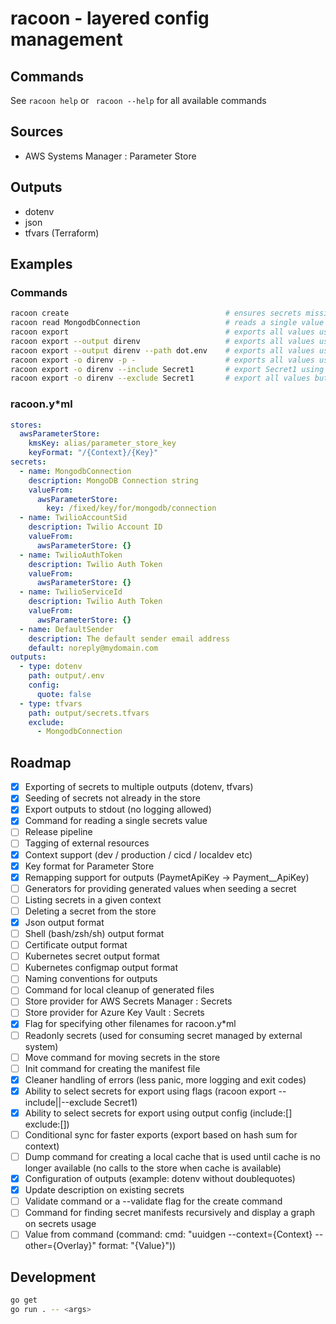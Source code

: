 # racoon - layered config management

## Commands

See `racoon help` or ` racoon --help` for all available commands

## Sources

- AWS Systems Manager : Parameter Store

## Outputs

- dotenv
- json
- tfvars (Terraform)

## Examples

### Commands

```bash
racoon create                                   # ensures secrets missing in the remote store are created by prompting the user for input
racoon read MongodbConnection                   # reads a single value and writes it's value to stdout
racoon export                                   # exports all values using the outputs defines in the manifest file
racoon export --output direnv                   # exports all values using the direnv output defined in the manifest file
racoon export --output direnv --path dot.env    # exports all values using the direnv output to the specified path
racoon export -o direnv -p -                    # exports all values using the direnv output, writing the result to stdout
racoon export -o direnv --include Secret1       # export Secret1 using the direnv output
racoon export -o direnv --exclude Secret1       # export all values but Secret1 using the direnv output
```

### racoon.y\*ml

```yaml
stores:
  awsParameterStore:
    kmsKey: alias/parameter_store_key
    keyFormat: "/{Context}/{Key}"
secrets:
  - name: MongodbConnection
    description: MongoDB Connection string
    valueFrom:
      awsParameterStore:
        key: /fixed/key/for/mongodb/connection
  - name: TwilioAccountSid
    description: Twilio Account ID
    valueFrom:
      awsParameterStore: {}
  - name: TwilioAuthToken
    description: Twilio Auth Token
    valueFrom:
      awsParameterStore: {}
  - name: TwilioServiceId
    description: Twilio Auth Token
    valueFrom:
      awsParameterStore: {}
  - name: DefaultSender
    description: The default sender email address
    default: noreply@mydomain.com
outputs:
  - type: dotenv
    path: output/.env
    config:
      quote: false
  - type: tfvars
    path: output/secrets.tfvars
    exclude:
      - MongodbConnection
```

## Roadmap

- [x] Exporting of secrets to multiple outputs (dotenv, tfvars)
- [x] Seeding of secrets not already in the store
- [x] Export outputs to stdout (no logging allowed)
- [x] Command for reading a single secrets value
- [ ] Release pipeline
- [ ] Tagging of external resources
- [x] Context support (dev / production / cicd / localdev etc)
- [x] Key format for Parameter Store
- [x] Remapping support for outputs (PaymetApiKey -> Payment\_\_ApiKey)
- [ ] Generators for providing generated values when seeding a secret
- [ ] Listing secrets in a given context
- [ ] Deleting a secret from the store
- [x] Json output format
- [ ] Shell (bash/zsh/sh) output format
- [ ] Certificate output format
- [ ] Kubernetes secret output format
- [ ] Kubernetes configmap output format
- [ ] Naming conventions for outputs
- [ ] Command for local cleanup of generated files
- [ ] Store provider for AWS Secrets Manager : Secrets
- [ ] Store provider for Azure Key Vault : Secrets
- [x] Flag for specifying other filenames for racoon.y\*ml
- [ ] Readonly secrets (used for consuming secret managed by external system)
- [ ] Move command for moving secrets in the store
- [ ] Init command for creating the manifest file
- [x] Cleaner handling of errors (less panic, more logging and exit codes)
- [x] Ability to select secrets for export using flags (racoon export --include||--exclude Secret1)
- [x] Ability to select secrets for export using output config (include:[] exclude:[])
- [ ] Conditional sync for faster exports (export based on hash sum for context)
- [ ] Dump command for creating a local cache that is used until cache is no longer available (no calls to the store when cache is available)
- [x] Configuration of outputs (example: dotenv without doublequotes)
- [x] Update description on existing secrets
- [ ] Validate command or a --validate flag for the create command
- [ ] Command for finding secret manifests recursively and display a graph on secrets usage
- [ ] Value from command (command: cmd: "uuidgen --context={Context} --other={Overlay}" format: "{Value}"))

## Development

```sh
go get
go run . -- <args>
```
